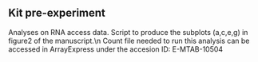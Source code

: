 ## Kit pre-experiment
Analyses on RNA access data.
Script to produce the subplots (a,c,e,g) in figure2 of the manuscript.\n
Count file needed to run this analysis can be accessed in ArrayExpress under the accesion ID: E-MTAB-10504

